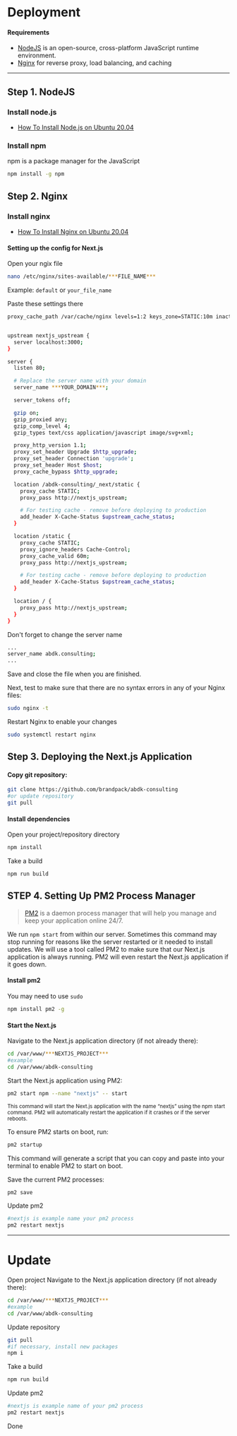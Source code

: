 
# Deployment

#### Requirements
* [NodeJS](https://nodejs.org/en/download/package-manager) is an open-source, cross-platform JavaScript runtime environment.
* [Nginx](https://www.nginx.com/resources/wiki/start/topics/tutorials/install/) for reverse proxy, load balancing, and caching


---

## Step 1. NodeJS
### Install node.js

- [How To Install Node.js on Ubuntu 20.04](https://www.digitalocean.com/community/tutorials/how-to-install-node-js-on-ubuntu-20-04)

### Install npm
npm is a package manager for the JavaScript

```bash
npm install -g npm
```


## Step 2. Nginx
### Install nginx
- [How To Install Nginx on Ubuntu 20.04](https://www.digitalocean.com/community/tutorials/how-to-install-nginx-on-ubuntu-20-04)


#### Setting up the config for Next.js
Open your ngix file 
```bash
nano /etc/nginx/sites-available/***FILE_NAME*** 
```
Example: `default` or `your_file_name`
 
Paste these settings there

```bash
proxy_cache_path /var/cache/nginx levels=1:2 keys_zone=STATIC:10m inactive=7d use_temp_path=off;


upstream nextjs_upstream {
  server localhost:3000;
}

server {
  listen 80;

  # Replace the server name with your domain
  server_name ***YOUR_DOMAIN***;

  server_tokens off;

  gzip on;
  gzip_proxied any;
  gzip_comp_level 4;
  gzip_types text/css application/javascript image/svg+xml;

  proxy_http_version 1.1;
  proxy_set_header Upgrade $http_upgrade;
  proxy_set_header Connection 'upgrade';
  proxy_set_header Host $host;
  proxy_cache_bypass $http_upgrade;

  location /abdk-consulting/_next/static {
    proxy_cache STATIC;
    proxy_pass http://nextjs_upstream;

    # For testing cache - remove before deploying to production
    add_header X-Cache-Status $upstream_cache_status;
  }

  location /static {
    proxy_cache STATIC;
    proxy_ignore_headers Cache-Control;
    proxy_cache_valid 60m;
    proxy_pass http://nextjs_upstream;

    # For testing cache - remove before deploying to production
    add_header X-Cache-Status $upstream_cache_status;
  }

  location / {
    proxy_pass http://nextjs_upstream;
  }
}
```

Don't forget to change the server name
```bash
...
server_name abdk.consulting;
...
```
Save and close the file when you are finished.

Next, test to make sure that there are no syntax errors in any of your Nginx files:
```bash
sudo nginx -t
```

Restart Nginx to enable your changes
```bash
sudo systemctl restart nginx
```



## Step 3. Deploying the Next.js Application 
#### Copy git repository:

```bash
git clone https://github.com/brandpack/abdk-consulting
#or update repository
git pull
```

#### Install dependencies
Open your project/repository directory
```bash
npm install
```

Take a build

```bash
npm run build
```


## STEP 4. Setting Up PM2 Process Manager
> [PM2](https://pm2.keymetrics.io) is a daemon process manager that will help you manage and keep your application online 24/7.

We run `npm start` from within our server. Sometimes this command may stop running for reasons like the server restarted or it needed to install updates. We will use a tool called PM2 to make sure that our Next.js application is always running. PM2 will even restart the Next.js application if it goes down.

#### Install pm2
You may need to use `sudo`
```bash
npm install pm2 -g
```

#### Start the Next.js
Navigate to the Next.js application directory (if not already there):
```bash
cd /var/www/***NEXTJS_PROJECT***
#example
cd /var/www/abdk-consulting
```

Start the Next.js application using PM2:
```bash
pm2 start npm --name "nextjs" -- start
```
<small>
This command will start the Next.js application with the name “nextjs” using the npm start command. PM2 will automatically restart the application if it crashes or if the server reboots.
</small>

To ensure PM2 starts on boot, run:
```bash
pm2 startup
```

This command will generate a script that you can copy and paste into your terminal to enable PM2 to start on boot.

Save the current PM2 processes:
```bash
pm2 save
```

Update pm2
```bash
#nextjs is example name your pm2 process
pm2 restart nextjs
```


---

# Update
Open project
Navigate to the Next.js application directory (if not already there):
```bash
cd /var/www/***NEXTJS_PROJECT***
#example
cd /var/www/abdk-consulting
```

Update repository
```bash
git pull
#if necessary, install new packages
npm i
```

Take a build
```bash
npm run build
```

Update pm2
```bash
#nextjs is example name of your pm2 process
pm2 restart nextjs
```
Done
